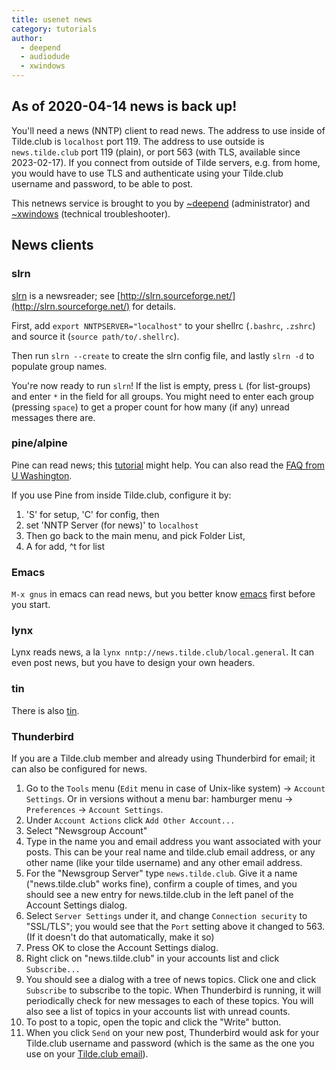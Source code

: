 ```yaml
---
title: usenet news
category: tutorials
author:
  - deepend
  - audiodude
  - xwindows
---
```


## As of 2020-04-14 news is back up!

You'll need a news (NNTP) client to read news.
The address to use inside of Tilde.club
is `localhost` port 119.
The address to use outside is `news.tilde.club` port 119 (plain),
or port 563 (with TLS,
available since 2023-02-17).
If you connect from outside of Tilde servers,
e.g. from home,
you would have to use TLS
and authenticate using your Tilde.club username and password,
to be able to post.

This netnews service is brought to you by [~deepend](../~deepend) (administrator)
and [~xwindows](/~xwindows/) (technical troubleshooter).

## News clients

### slrn
[slrn](slrn.html) is a newsreader; see [http://slrn.sourceforge.net/](http://slrn.sourceforge.net/) for details.

First, add `export NNTPSERVER="localhost"` to your shellrc (`.bashrc`, `.zshrc`)
and source it (`source path/to/.shellrc`).

Then run `slrn --create` to create the slrn config file, and lastly `slrn -d` to
populate group names.

You're now ready to run `slrn`! If the list is empty, press `L` (for list-groups) and enter `*` in the field for all groups. You might need to enter each group (pressing `space`) to get a proper count for how many (if any) unread messages there are.

### pine/alpine

Pine can read news; this
[tutorial](http://www.chebucto.ns.ca/Help/News/PineNews.html) might help.
You can also read the [FAQ from U Washington](http://www.washington.edu/pine/faq/news.html).

If you use Pine from inside Tilde.club,
configure it by:

1. 'S' for setup, 'C' for config, then 
1. set 'NNTP Server (for news)' to `localhost`
1. Then go back to the main menu, and pick Folder List,
1. A for add, ^t for list

### Emacs

`M-x gnus` in emacs can read news, but you better know [emacs](emacs.html) first before you start.

### lynx

Lynx reads news, a la `lynx nntp://news.tilde.club/local.general`. It can even post news, but you have to design your own headers.

### tin
There is also [tin](tin.html).

### Thunderbird
If you are a Tilde.club member and already using Thunderbird for email;
it can also be configured for news.

1. Go to the `Tools` menu
   (`Edit` menu in case of Unix-like system) -> `Account Settings`.
   Or in versions without a menu bar:
   hamburger menu -> `Preferences` -> `Account Settings`.
1. Under `Account Actions` click `Add Other Account...`
1. Select "Newsgroup Account"
1. Type in the name you and email address you want associated with your posts.
   This can be your real name and tilde.club email address, or any other name
   (like your tilde username) and any other email address.
1. For the "Newsgroup Server" type `news.tilde.club`. Give it a name
   ("news.tilde.club" works fine), confirm a couple of times,
   and you should see a new entry for news.tilde.club
   in the left panel of the Account Settings dialog.
1. Select `Server Settings` under it,
   and change `Connection security` to "SSL/TLS";
   you would see that the `Port` setting above it changed to 563.
   (If it doesn't do that automatically,
   make it so)
1. Press OK to close the Account Settings dialog.
1. Right click on "news.tilde.club" in your accounts list and click
   `Subscribe...`
1. You should see a dialog with a tree of news topics. Click one and click
   `Subscribe` to subscribe to the topic. When Thunderbird is running, it will
   periodically check for new messages to each of these topics. You will also
   see a list of topics in your accounts list with unread counts.
1. To post to a topic, open the topic and click the "Write" button.
1. When you click `Send` on your new post,
   Thunderbird would ask for your Tilde.club username and password
   (which is the same as the one you use on your [Tilde.club email](email.html)).
